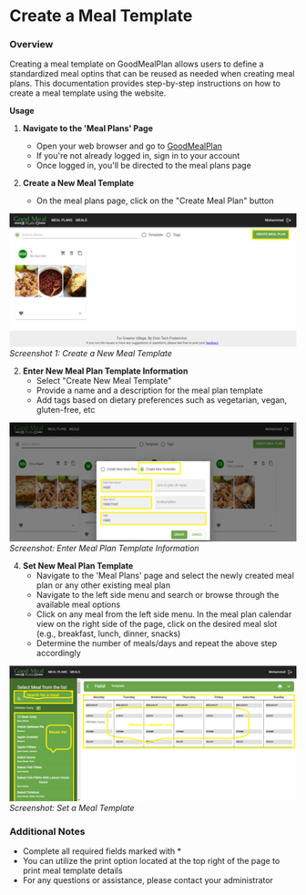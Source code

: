 # Create a Meal Template

### Overview
Creating a meal template on GoodMealPlan allows users to define a standardized meal optins that can be reused as needed when creating meal plans. This documentation provides step-by-step instructions on how to create a meal template using the website.

**Usage**

1. **Navigate to the 'Meal Plans' Page**
    - Open your web browser and go to [GoodMealPlan](https://goodmealplan.com/#/mealplans)
    - If you're not already logged in, sign in to your account
    - Once logged in, you'll be directed to the meal plans page
    
2. **Create a New Meal Template**
    - On the meal plans page, click on the "Create Meal Plan" button

![Create a New Meal Template](create-mealplan1.png)
*Screenshot 1: Create a New Meal Template*

2. **Enter New Meal Plan Template Information**
    - Select "Create New Meal Template"
    - Provide a name and a description for the meal plan template
    - Add tags based on dietary preferences such as vegetarian, vegan, gluten-free, etc

![Enter Meal Plan Information](./Create_New_Template.png)
*Screenshot: Enter Meal Plan Template Information*


4. **Set New Meal Plan Template**
    - Navigate to the 'Meal Plans' page and select the newly created meal plan or any other existing meal plan
    - Navigate to the left side menu and search or browse through the available meal options
    - Click on any meal from the left side menu. In the meal plan calendar view on the right side of the page, click on the desired meal slot (e.g., breakfast, lunch, dinner, snacks)
    - Determine the number of meals/days and repeat the above step accordingly

![Set a Meal Plan](./Set_New_Meal_Template.png)
*Screenshot: Set a Meal Template* 

### Additional Notes
- Complete all required fields marked with *
- You can utilize the print option located at the top right of the page to print meal template details
- For any questions or assistance, please contact your administrator
